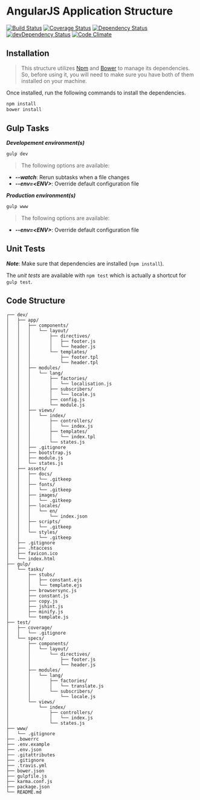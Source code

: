 # AngularJS Application Structure
[![Build Status](https://travis-ci.org/kevinsimard/angular-app.svg)](https://travis-ci.org/kevinsimard/angular-app)
[![Coverage Status](https://coveralls.io/repos/kevinsimard/angular-app/badge.svg)](https://coveralls.io/r/kevinsimard/angular-app)
[![Dependency Status](https://david-dm.org/kevinsimard/angular-app.svg)](https://david-dm.org/kevinsimard/angular-app)
[![devDependency Status](https://david-dm.org/kevinsimard/angular-app/dev-status.svg)](https://david-dm.org/kevinsimard/angular-app#info=devDependencies)
[![Code Climate](https://codeclimate.com/github/kevinsimard/angular-app/badges/gpa.svg)](https://codeclimate.com/github/kevinsimard/angular-app)

## Installation
> This structure utilizes [Npm](https://docs.npmjs.com/getting-started/installing-node) and [Bower](http://bower.io/#install-bower) to manage its dependencies. So, before using it, you will need to make sure you have both of them installed on your machine.

Once installed, run the following commands to install the dependencies.
```bash
npm install
bower install
```

## Gulp Tasks
**_Developement environment(s)_**
```bash
gulp dev
```
> The following options are available:
* **_--watch_**: Rerun subtasks when a file changes
* **_--env=\<ENV>_**: Override default configuration file

**_Production environment(s)_**
```bash
gulp www
```

> The following options are available:
* **_--env=\<ENV>_**: Override default configuration file

## Unit Tests
**_Note_**: Make sure that dependencies are installed (`npm install`).

The *unit tests* are available with `npm test` which is actually a shortcut for `gulp test`.

## Code Structure
    ┌── dev/
    │   ├── app/
    │   │   ├── components/
    │   │   │   └── layout/
    │   │   │       ├── directives/
    │   │   │       │   ├── footer.js
    │   │   │       │   └── header.js
    │   │   │       └── templates/
    │   │   │           ├── footer.tpl
    │   │   │           └── header.tpl
    │   │   ├── modules/
    │   │   │   └── lang/
    │   │   │       ├── factories/
    │   │   │       │   └── localisation.js
    │   │   │       ├── subscribers/
    │   │   │       │   └── locale.js
    │   │   │       ├── config.js
    │   │   │       └── module.js
    │   │   ├── views/
    │   │   │   └── index/
    │   │   │       ├── controllers/
    │   │   │       │   └── index.js
    │   │   │       ├── templates/
    │   │   │       │   └── index.tpl
    │   │   │       └── states.js
    │   │   ├── .gitignore
    │   │   ├── bootstrap.js
    │   │   ├── module.js
    │   │   └── states.js
    │   ├── assets/
    │   │   ├── docs/
    │   │   │   └── .gitkeep
    │   │   ├── fonts/
    │   │   │   └── .gitkeep
    │   │   ├── images/
    │   │   │   └── .gitkeep
    │   │   ├── locales/
    │   │   │   └── en/
    │   │   │       └── index.json
    │   │   ├── scripts/
    │   │   │   └── .gitkeep
    │   │   └── styles/
    │   │       └── .gitkeep
    │   ├── .gitignore
    │   ├── .htaccess
    │   ├── favicon.ico
    │   └── index.html
    ├── gulp/
    │   └── tasks/
    │       ├── stubs/
    │       │   ├── constant.ejs
    │       │   └── template.ejs
    │       ├── browsersync.js
    │       ├── constant.js
    │       ├── copy.js
    │       ├── jshint.js
    │       ├── minify.js
    │       └── template.js
    ├── test/
    │   ├── coverage/
    │   │   └── .gitignore
    │   └── specs/
    │       ├── components/
    │       │   └── layout/
    │       │       └── directives/
    │       │           ├── footer.js
    │       │           └── header.js
    │       ├── modules/
    │       │   └── lang/
    │       │       ├── factories/
    │       │       │   └── translate.js
    │       │       └── subscribers/
    │       │           └── locale.js
    │       └── views/
    │           └── index/
    │               ├── controllers/
    │               │   └── index.js
    │               └── states.js
    ├── www/
    │   └── .gitignore
    ├── .bowerrc
    ├── .env.example
    ├── .env.json
    ├── .gitattributes
    ├── .gitignore
    ├── .travis.yml
    ├── bower.json
    ├── gulpfile.js
    ├── karma.conf.js
    ├── package.json
    └── README.md
